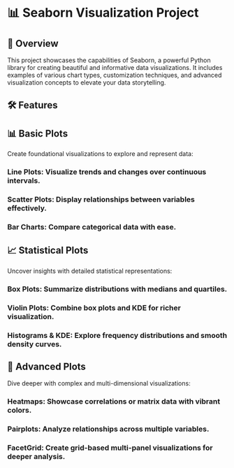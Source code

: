 # 📊 Seaborn Visualization Project

## 📌 Overview
This project showcases the capabilities of Seaborn, a powerful Python library for creating beautiful and informative data visualizations. It includes examples of various chart types, customization techniques, and advanced visualization concepts to elevate your data storytelling.

## 🛠️ Features

## 📊 Basic Plots
Create foundational visualizations to explore and represent data:
### Line Plots: Visualize trends and changes over continuous intervals.
### Scatter Plots: Display relationships between variables effectively.
### Bar Charts: Compare categorical data with ease.

## 📈 Statistical Plots
Uncover insights with detailed statistical representations:
### Box Plots: Summarize distributions with medians and quartiles.
### Violin Plots: Combine box plots and KDE for richer visualization.
### Histograms & KDE: Explore frequency distributions and smooth density curves.

## 🚀 Advanced Plots
Dive deeper with complex and multi-dimensional visualizations:
### Heatmaps: Showcase correlations or matrix data with vibrant colors.
### Pairplots: Analyze relationships across multiple variables.
### FacetGrid: Create grid-based multi-panel visualizations for deeper analysis.
